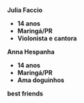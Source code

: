  <b>Julia Faccio<b>
- 14 anos 
- Maringá/PR
- Violonista e cantora

 <b>Anna Hespanha<b>
- 14 anos
- Maringá/PR
- Ama doguinhos

best friends

